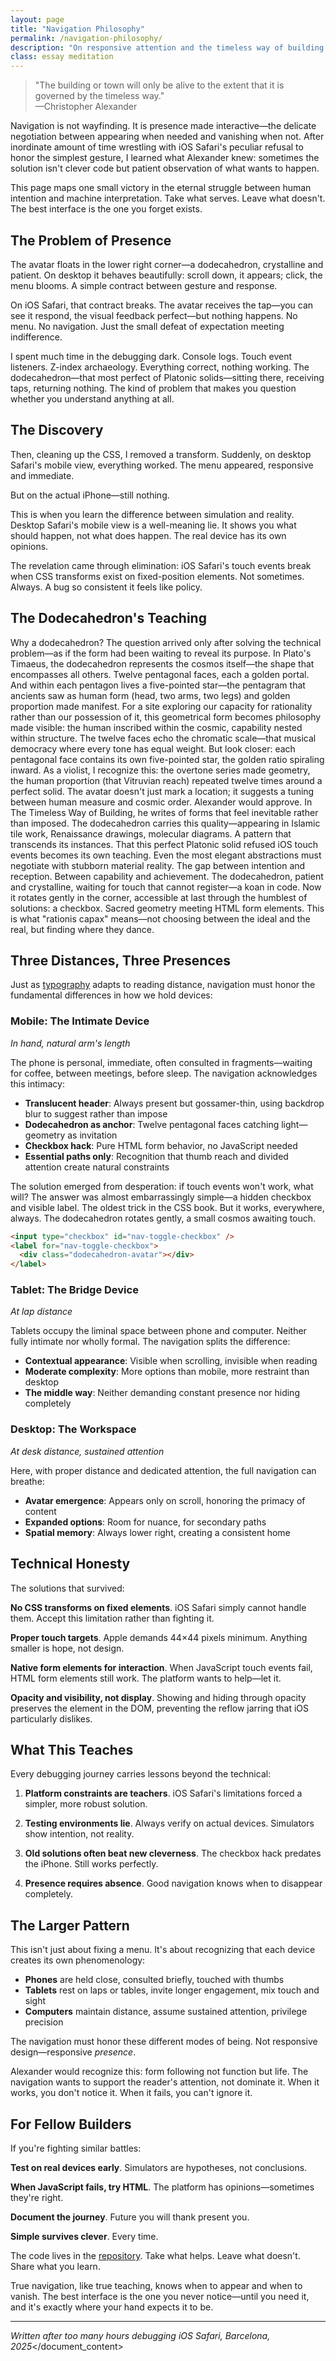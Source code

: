 ```yaml
---
layout: page
title: "Navigation Philosophy"
permalink: /navigation-philosophy/
description: "On responsive attention and the timeless way of building digital spaces"
class: essay meditation
---
```


<blockquote class="poetic">
"The building or town will only be alive to the extent that it is governed by the timeless way."<br>
—<span class="small-caps">Christopher Alexander</span>
</blockquote>

<p class="drop-cap">Navigation is not wayfinding. It is presence made interactive—the delicate negotiation between appearing when needed and vanishing when not. After inordinate amount of time wrestling with iOS Safari's peculiar refusal to honor the simplest gesture, I learned what Alexander knew: sometimes the solution isn't clever code but patient observation of what wants to happen.</p>

This page maps one small victory in the eternal struggle between human intention and machine interpretation. Take what serves. Leave what doesn't. The best interface is the one you forget exists.

<div class="ornament philosophical"></div>

## The Problem of Presence

The avatar floats in the lower right corner—a dodecahedron, crystalline and patient. On desktop it behaves beautifully: scroll down, it appears; click, the menu blooms. A simple contract between gesture and response.

On iOS Safari, that contract breaks. The avatar receives the tap—you can see it respond, the visual feedback perfect—but nothing happens. No menu. No navigation. Just the small defeat of expectation meeting indifference.

I spent much time in the debugging dark. Console logs. Touch event listeners. Z-index archaeology. Everything correct, nothing working. The dodecahedron—that most perfect of Platonic solids—sitting there, receiving taps, returning nothing. The kind of problem that makes you question whether you understand anything at all.

<div class="ornament personal"></div>

## The Discovery

Then, cleaning up the CSS, I removed a transform. Suddenly, on desktop Safari's mobile view, everything worked. The menu appeared, responsive and immediate.

But on the actual iPhone—still nothing.

This is when you learn the difference between simulation and reality. Desktop Safari's mobile view is a well-meaning lie. It shows you what should happen, not what does happen. The real device has its own opinions.

The revelation came through elimination: iOS Safari's touch events break when CSS transforms exist on fixed-position elements. Not sometimes. Always. A bug so consistent it feels like policy.

<div class="ornament thought"></div>

## The Dodecahedron's Teaching

Why a dodecahedron? The question arrived only after solving the technical problem—as if the form had been waiting to reveal its purpose.
In Plato's Timaeus, the dodecahedron represents the cosmos itself—the shape that encompasses all others. Twelve pentagonal faces, each a golden portal. And within each pentagon lives a five-pointed star—the pentagram that ancients saw as human form (head, two arms, two legs) and golden proportion made manifest. For a site exploring our capacity for rationality rather than our possession of it, this geometrical form becomes philosophy made visible: the human inscribed within the cosmic, capability nested within structure.
The twelve faces echo the chromatic scale—that musical democracy where every tone has equal weight. But look closer: each pentagonal face contains its own five-pointed star, the golden ratio spiraling inward. As a violist, I recognize this: the overtone series made geometry, the human proportion (that Vitruvian reach) repeated twelve times around a perfect solid. The avatar doesn't just mark a location; it suggests a tuning between human measure and cosmic order.
Alexander would approve. In The Timeless Way of Building, he writes of forms that feel inevitable rather than imposed. The dodecahedron carries this quality—appearing in Islamic tile work, Renaissance drawings, molecular diagrams. A pattern that transcends its instances.
That this perfect Platonic solid refused iOS touch events becomes its own teaching. Even the most elegant abstractions must negotiate with stubborn material reality. The gap between intention and reception. Between capability and achievement. The dodecahedron, patient and crystalline, waiting for touch that cannot register—a koan in code.
Now it rotates gently in the corner, accessible at last through the humblest of solutions: a checkbox. Sacred geometry meeting HTML form elements. This is what "rationis capax" means—not choosing between the ideal and the real, but finding where they dance.

<div class="ornament thought"></div>

## Three Distances, Three Presences

Just as [typography](typography-guide-public.md) adapts to reading distance, navigation must honor the fundamental differences in how we hold devices:

### Mobile: The Intimate Device
*In hand, natural arm's length*

The phone is personal, immediate, often consulted in fragments—waiting for coffee, between meetings, before sleep. The navigation acknowledges this intimacy:

- **Translucent header**: Always present but gossamer-thin, using backdrop blur to suggest rather than impose
- **Dodecahedron as anchor**: Twelve pentagonal faces catching light—geometry as invitation
- **Checkbox hack**: Pure HTML form behavior, no JavaScript needed
- **Essential paths only**: Recognition that thumb reach and divided attention create natural constraints

The solution emerged from desperation: if touch events won't work, what will? The answer was almost embarrassingly simple—a hidden checkbox and visible label. The oldest trick in the CSS book. But it works, everywhere, always. The dodecahedron rotates gently, a small cosmos awaiting touch.

```html
<input type="checkbox" id="nav-toggle-checkbox" />
<label for="nav-toggle-checkbox">
  <div class="dodecahedron-avatar"></div>
</label>
```

### Tablet: The Bridge Device
*At lap distance*

Tablets occupy the liminal space between phone and computer. Neither fully intimate nor wholly formal. The navigation splits the difference:

- **Contextual appearance**: Visible when scrolling, invisible when reading
- **Moderate complexity**: More options than mobile, more restraint than desktop
- **The middle way**: Neither demanding constant presence nor hiding completely

### Desktop: The Workspace
*At desk distance, sustained attention*

Here, with proper distance and dedicated attention, the full navigation can breathe:

- **Avatar emergence**: Appears only on scroll, honoring the primacy of content
- **Expanded options**: Room for nuance, for secondary paths
- **Spatial memory**: Always lower right, creating a consistent home

<div class="ornament musical"></div>

## Technical Honesty

The solutions that survived:

**No CSS transforms on fixed elements**. iOS Safari simply cannot handle them. Accept this limitation rather than fighting it.

**Proper touch targets**. Apple demands <span class="oldstyle">44×44</span> pixels minimum. Anything smaller is hope, not design.

**Native form elements for interaction**. When JavaScript touch events fail, HTML form elements still work. The platform wants to help—let it.

**Opacity and visibility, not display**. Showing and hiding through opacity preserves the element in the DOM, preventing the reflow jarring that iOS particularly dislikes.

<div class="ornament section"></div>

## What This Teaches

Every debugging journey carries lessons beyond the technical:

1. **Platform constraints are teachers**. iOS Safari's limitations forced a simpler, more robust solution.

2. **Testing environments lie**. Always verify on actual devices. Simulators show intention, not reality.

3. **Old solutions often beat new cleverness**. The checkbox hack predates the iPhone. Still works perfectly.

4. **Presence requires absence**. Good navigation knows when to disappear completely.

<div class="ornament philosophical"></div>

## The Larger Pattern

This isn't just about fixing a menu. It's about recognizing that each device creates its own phenomenology:

- **Phones** are held close, consulted briefly, touched with thumbs
- **Tablets** rest on laps or tables, invite longer engagement, mix touch and sight
- **Computers** maintain distance, assume sustained attention, privilege precision

The navigation must honor these different modes of being. Not responsive design—responsive *presence*.

Alexander would recognize this: form following not function but life. The navigation wants to support the reader's attention, not dominate it. When it works, you don't notice it. When it fails, you can't ignore it.

<div class="ornament personal"></div>

## For Fellow Builders

If you're fighting similar battles:

**Test on real devices early**. Simulators are hypotheses, not conclusions.

**When JavaScript fails, try HTML**. The platform has opinions—sometimes they're right.

**Document the journey**. Future you will thank present you.

**Simple survives clever**. Every time.

The code lives in the [repository](https://github.com/yourusername/yourrepo). Take what helps. Leave what doesn't. Share what you learn.

<div class="ornament philosophical"></div>

<p class="whisper">
True navigation, like true teaching, knows when to appear and when to vanish. The best interface is the one you never notice—until you need it, and it's exactly where your hand expects it to be.
</p>

---

<em>Written after too many hours debugging iOS Safari, Barcelona, <span class="oldstyle">2025</span></em></document_content>
</invoke>